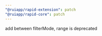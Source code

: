 ```yaml
---
"@ruiapp/rapid-extension": patch
"@ruiapp/rapid-core": patch
---
```


add between filterMode, range is deprecated
